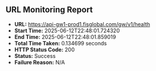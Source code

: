 ## URL Monitoring Report

- **URL:** https://api-gw1-prod1.fisglobal.com/gw/v1/health
- **Start Time:** 2025-06-12T22:48:01.724320
- **End Time:** 2025-06-12T22:48:01.859019
- **Total Time Taken:** 0.134699 seconds
- **HTTP Status Code:** 200
- **Status:** Success
- **Failure Reason:** N/A
